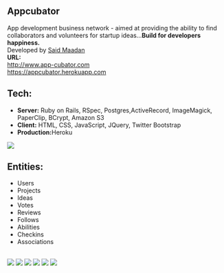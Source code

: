 <h2>Appcubator</h2>

App development business network - aimed at providing the ability to find collaborators and volunteers for startup ideas...<b>Build for developers happiness.</b><br>Developed by <a href="http://maadan.me" target="_blank">Said Maadan</a><br>
<b>URL:</b><br>
http://www.app-cubator.com <br>
https://appcubator.herokuapp.com
<br>
<h2>Tech:</h2>
<ul>
	<li><b>Server:</b> Ruby on Rails, RSpec, Postgres,ActiveRecord, ImageMagick, PaperClip, BCrypt, Amazon S3</li>
	<li><b>Client:</b> HTML, CSS, JavaScript, JQuery, Twitter Bootstrap</li>
	<li><b>Production:</b>Heroku</li>
</ul>
<img src="http://s3-us-west-2.amazonaws.com/saidmfola/projects/screenshots/000/000/app/tech.png">

<h2>Entities:</h2>
<ul>
	<li>Users</li>
	<li>Projects</li>
	<li>Ideas</li>
	<li>Votes</li>
	<li>Reviews</li>
	<li>Follows</li>
	<li>Abilities</li>
	<li>Checkins</li>
	<li>Associations</li>
	
</ul><br>
<img src="http://s3-us-west-2.amazonaws.com/saidmfola/projects/screenshots/000/000/app/Appcubator.png">


<img src="http://s3-us-west-2.amazonaws.com/saidmfola/projects/screenshots/000/000/app/app1.png">


<img src="http://s3-us-west-2.amazonaws.com/saidmfola/projects/screenshots/000/000/app/app2.png">

<img src="http://s3-us-west-2.amazonaws.com/saidmfola/projects/screenshots/000/000/app/app3.png">


<img src="http://s3-us-west-2.amazonaws.com/saidmfola/projects/screenshots/000/000/app/app4.png">


<img src="http://s3-us-west-2.amazonaws.com/saidmfola/projects/screenshots/000/000/app/app5.png">


